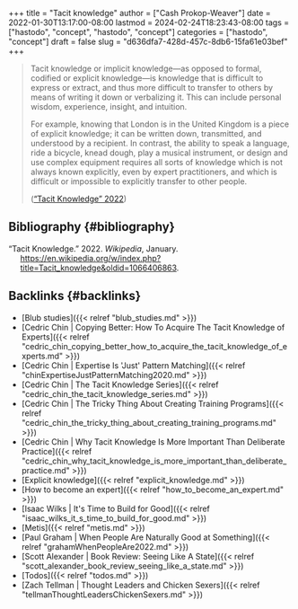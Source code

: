 +++
title = "Tacit knowledge"
author = ["Cash Prokop-Weaver"]
date = 2022-01-30T13:17:00-08:00
lastmod = 2024-02-24T18:23:43-08:00
tags = ["hastodo", "concept", "hastodo", "concept"]
categories = ["hastodo", "concept"]
draft = false
slug = "d636dfa7-428d-457c-8db6-15fa61e03bef"
+++

> Tacit knowledge or implicit knowledge—as opposed to formal, codified or explicit knowledge—is knowledge that is difficult to express or extract, and thus more difficult to transfer to others by means of writing it down or verbalizing it. This can include personal wisdom, experience, insight, and intuition.
>
> For example, knowing that London is in the United Kingdom is a piece of explicit knowledge; it can be written down, transmitted, and understood by a recipient. In contrast, the ability to speak a language, ride a bicycle, knead dough, play a musical instrument, or design and use complex equipment requires all sorts of knowledge which is not always known explicitly, even by expert practitioners, and which is difficult or impossible to explicitly transfer to other people.
>
> (<a href="#citeproc_bib_item_1">“Tacit Knowledge” 2022</a>)


## Bibliography {#bibliography}

<style>.csl-entry{text-indent: -1.5em; margin-left: 1.5em;}</style><div class="csl-bib-body">
  <div class="csl-entry"><a id="citeproc_bib_item_1"></a>“Tacit Knowledge.” 2022. <i>Wikipedia</i>, January. <a href="https://en.wikipedia.org/w/index.php?title=Tacit_knowledge&oldid=1066406863">https://en.wikipedia.org/w/index.php?title=Tacit_knowledge&#38;oldid=1066406863</a>.</div>
</div>


## Backlinks {#backlinks}

-   [Blub studies]({{< relref "blub_studies.md" >}})
-   [Cedric Chin | Copying Better: How To Acquire The Tacit Knowledge of Experts]({{< relref "cedric_chin_copying_better_how_to_acquire_the_tacit_knowledge_of_experts.md" >}})
-   [Cedric Chin | Expertise Is 'Just' Pattern Matching]({{< relref "chinExpertiseJustPatternMatching2020.md" >}})
-   [Cedric Chin | The Tacit Knowledge Series]({{< relref "cedric_chin_the_tacit_knowledge_series.md" >}})
-   [Cedric Chin | The Tricky Thing About Creating Training Programs]({{< relref "cedric_chin_the_tricky_thing_about_creating_training_programs.md" >}})
-   [Cedric Chin | Why Tacit Knowledge Is More Important Than Deliberate Practice]({{< relref "cedric_chin_why_tacit_knowledge_is_more_important_than_deliberate_practice.md" >}})
-   [Explicit knowledge]({{< relref "explicit_knowledge.md" >}})
-   [How to become an expert]({{< relref "how_to_become_an_expert.md" >}})
-   [Isaac Wilks | It's Time to Build for Good]({{< relref "isaac_wilks_it_s_time_to_build_for_good.md" >}})
-   [Metis]({{< relref "metis.md" >}})
-   [Paul Graham | When People Are Naturally Good at Something]({{< relref "grahamWhenPeopleAre2022.md" >}})
-   [Scott Alexander | Book Review: Seeing Like A State]({{< relref "scott_alexander_book_review_seeing_like_a_state.md" >}})
-   [Todos]({{< relref "todos.md" >}})
-   [Zach Tellman | Thought Leaders and Chicken Sexers]({{< relref "tellmanThoughtLeadersChickenSexers.md" >}})
